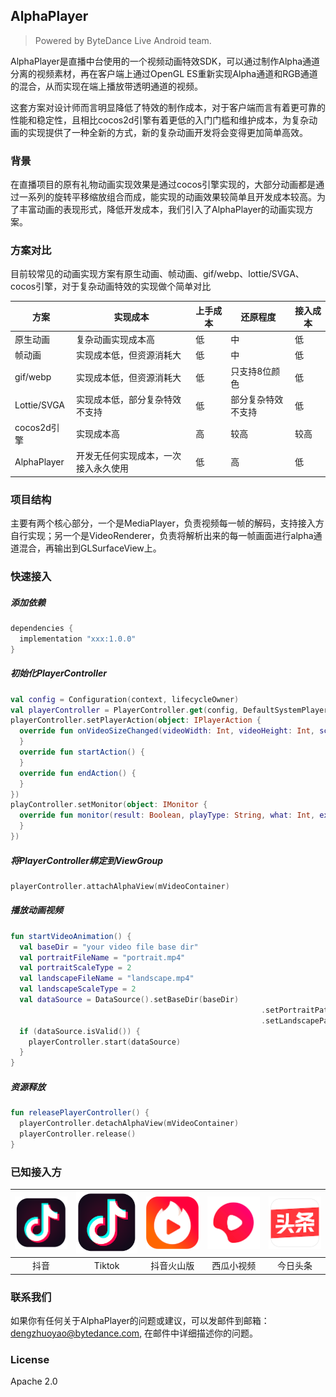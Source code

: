 ## AlphaPlayer

> Powered by ByteDance Live Android team.

AlphaPlayer是直播中台使用的一个视频动画特效SDK，可以通过制作Alpha通道分离的视频素材，再在客户端上通过OpenGL ES重新实现Alpha通道和RGB通道的混合，从而实现在端上播放带透明通道的视频。

这套方案对设计师而言明显降低了特效的制作成本，对于客户端而言有着更可靠的性能和稳定性，且相比cocos2d引擎有着更低的入门门槛和维护成本，为复杂动画的实现提供了一种全新的方式，新的复杂动画开发将会变得更加简单高效。

### 背景

在直播项目的原有礼物动画实现效果是通过cocos引擎实现的，大部分动画都是通过一系列的旋转平移缩放组合而成，能实现的动画效果较简单且开发成本较高。为了丰富动画的表现形式，降低开发成本，我们引入了AlphaPlayer的动画实现方案。

### 方案对比

目前较常见的动画实现方案有原生动画、帧动画、gif/webp、lottie/SVGA、cocos引擎，对于复杂动画特效的实现做个简单对比

| 方案        | 实现成本                             | 上手成本 | 还原程度           | 接入成本 |
| ----------- | ------------------------------------ | -------- | ------------------ | -------- |
| 原生动画    | 复杂动画实现成本高                   | 低       | 中                 | 低       |
| 帧动画      | 实现成本低，但资源消耗大             | 低       | 中                 | 低       |
| gif/webp    | 实现成本低，但资源消耗大             | 低       | 只支持8位颜色      | 低       |
| Lottie/SVGA | 实现成本低，部分复杂特效不支持       | 低       | 部分复杂特效不支持 | 低       |
| cocos2d引擎 | 实现成本高                           | 高       | 较高               | 较高     |
| AlphaPlayer | 开发无任何实现成本，一次接入永久使用 | 低       | 高                 | 低       |

### 项目结构

主要有两个核心部分，一个是MediaPlayer，负责视频每一帧的解码，支持接入方自行实现；另一个是VideoRenderer，负责将解析出来的每一帧画面进行alpha通道混合，再输出到GLSurfaceView上。

### 快速接入

##### 添加依赖

```kotlin
dependencies {
  implementation "xxx:1.0.0"
}
```

##### 初始化PlayerController

```kotlin
val config = Configuration(context, lifecycleOwner)
val playerController = PlayerController.get(config, DefaultSystemPlayer())	// 也可以设置自行实现的Player, demo中提供了基于ExoPlayer的实现
playerController.setPlayerAction(object: IPlayerAction {
  override fun onVideoSizeChanged(videoWidth: Int, videoHeight: Int, scaleType: ScaleType) {
  }
  override fun startAction() {
  }
  override fun endAction() {
  }
})
playController.setMonitor(object: IMonitor {
  override fun monitor(result: Boolean, playType: String, what: Int, extra: Int, errorInfo: String) {
  }
}) 
```

##### 将PlayerController绑定到ViewGroup

```kotlin
playerController.attachAlphaView(mVideoContainer)
```

##### 播放动画视频

```kotlin
fun startVideoAnimation() {
  val baseDir = "your video file base dir"
  val portraitFileName = "portrait.mp4"
  val portraitScaleType = 2
  val landscapeFileName = "landscape.mp4"
  val landscapeScaleType = 2
  val dataSource = DataSource().setBaseDir(baseDir)
  														.setPortraitPath(portraitFileName, portraitScaleType)
  														.setLandscapePath(landscapeFileName, landscapeScaleType)
  if (dataSource.isValid()) {
    playerController.start(dataSource)
  }
}
```

##### 资源释放

```kotlin
fun releasePlayerController() {
  playerController.detachAlphaView(mVideoContainer)
  playerController.release()
}
```

### 已知接入方

| ![douyin](./image/douyin.png) | ![douyin](./image/tiktok.png) | ![douyin](./image/hotsoon.png) | ![douyin](./image/xigua.png) | ![douyin](./image/toutiao.png) |
| :---------------------------: | :---------------------------: | :----------------------------: | :--------------------------: | :----------------------------: |
|             抖音              |            Tiktok             |           抖音火山版           |          西瓜小视频          |            今日头条            |

### 联系我们

如果你有任何关于AlphaPlayer的问题或建议，可以发邮件到邮箱：dengzhuoyao@bytedance.com, 在邮件中详细描述你的问题。

### License

Apache 2.0